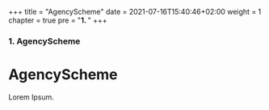 +++
title = "AgencyScheme"
date = 2021-07-16T15:40:46+02:00
weight = 1
chapter = true
pre = "<b>1. </b>"
+++

### 1. AgencyScheme

# AgencyScheme

Lorem Ipsum.